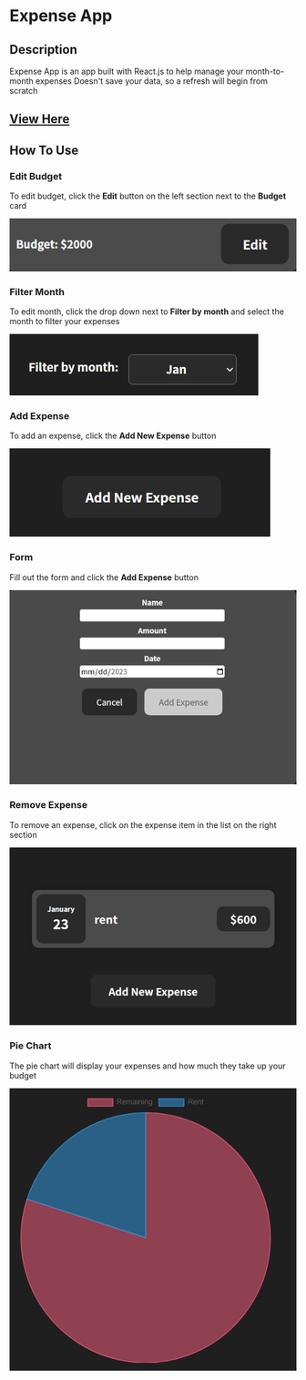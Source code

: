 # Expense App
## Description
Expense App is an app built with React.js to help manage your month-to-month expenses
Doesn't save your data, so a refresh will begin from scratch
## [View Here](https://react-practice-9e728.web.app/)

## How To Use
### Edit Budget
To edit budget, click the **Edit** button on the left section next to the **Budget** card

![alt-text](/expense-app/pics/editbudget.png)

### Filter Month
To edit month, click the drop down next to **Filter by month** and select the month to filter your expenses

![alt-text](/expense-app/pics/filtermonth.png)

### Add Expense
To add an expense, click the **Add New Expense** button

![alt-text](/expense-app/pics/addexpensebutton.png)

### Form
Fill out the form and click the **Add Expense** button

![alt-text](/expense-app/pics/form.png)

### Remove Expense
To remove an expense, click on the expense item in the list on the right section

![alt-text](/expense-app/pics/item.png)

### Pie Chart
The pie chart will display your expenses and how much they take up your budget

![alt-text](/expense-app/pics/chart.png)


